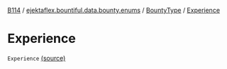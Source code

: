 [B114](../../index.md) / [ejektaflex.bountiful.data.bounty.enums](../index.md) / [BountyType](index.md) / [Experience](./-experience.md)

# Experience

`Experience` [(source)](https://github.com/ejektaflex/Bountiful/tree/develop/src/main/kotlin/ejektaflex/bountiful/data/bounty/enums/BountyType.kt#L11)